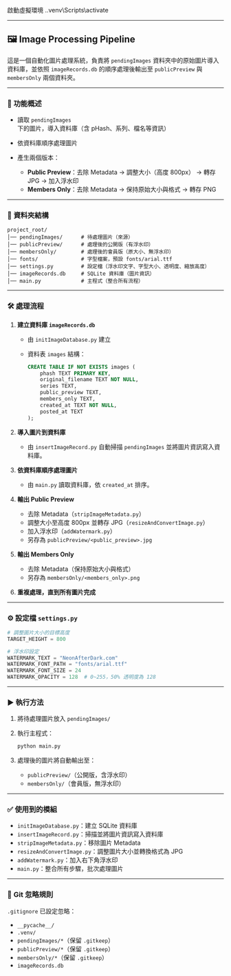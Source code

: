 啟動虛擬環境
.\.venv\Scripts\activate

---

## 🖼️ Image Processing Pipeline

這是一個自動化圖片處理系統，負責將 `pendingImages` 資料夾中的原始圖片導入資料庫，並依照 `imageRecords.db` 的順序處理後輸出至 `publicPreview` 與 `membersOnly` 兩個資料夾。

---

### 📌 **功能概述**

* 讀取 `pendingImages` 下的圖片，導入資料庫（含 pHash、系列、檔名等資訊）
* 依資料庫順序處理圖片
* 產生兩個版本：

  * **Public Preview**：去除 Metadata → 調整大小（高度 800px） → 轉存 JPG → 加入浮水印
  * **Members Only**：去除 Metadata → 保持原始大小與格式 → 轉存 PNG

---

### 📂 **資料夾結構**

```
project_root/
│── pendingImages/      # 待處理圖片（來源）
│── publicPreview/      # 處理後的公開版（有浮水印）
│── membersOnly/        # 處理後的會員版（原大小、無浮水印）
│── fonts/              # 字型檔案，預設 fonts/arial.ttf
│── settings.py         # 設定檔（浮水印文字、字型大小、透明度、縮放高度）
│── imageRecords.db     # SQLite 資料庫（圖片資訊）
│── main.py             # 主程式（整合所有流程）
```

---

### 🛠 **處理流程**

1. **建立資料庫 `imageRecords.db`**

   * 由 `initImageDatabase.py` 建立
   * 資料表 `images` 結構：

     ```sql
     CREATE TABLE IF NOT EXISTS images (
         phash TEXT PRIMARY KEY,
         original_filename TEXT NOT NULL,
         series TEXT,
         public_preview TEXT,
         members_only TEXT,
         created_at TEXT NOT NULL,
         posted_at TEXT
     );
     ```

2. **導入圖片到資料庫**

   * 由 `insertImageRecord.py` 自動掃描 `pendingImages` 並將圖片資訊寫入資料庫。

3. **依資料庫順序處理圖片**

   * 由 `main.py` 讀取資料庫，依 `created_at` 排序。

4. **輸出 Public Preview**

   * 去除 Metadata（`stripImageMetadata.py`）
   * 調整大小至高度 800px 並轉存 JPG（`resizeAndConvertImage.py`）
   * 加入浮水印（`addWatermark.py`）
   * 另存為 `publicPreview/<public_preview>.jpg`

5. **輸出 Members Only**

   * 去除 Metadata（保持原始大小與格式）
   * 另存為 `membersOnly/<members_only>.png`

6. **重複處理，直到所有圖片完成**

---

### ⚙️ **設定檔 `settings.py`**

```python
# 調整圖片大小的目標高度
TARGET_HEIGHT = 800

# 浮水印設定
WATERMARK_TEXT = "NeonAfterDark.com"
WATERMARK_FONT_PATH = "fonts/arial.ttf"
WATERMARK_FONT_SIZE = 24
WATERMARK_OPACITY = 128  # 0~255，50% 透明度為 128
```

---

### ▶️ **執行方法**

1. 將待處理圖片放入 `pendingImages/`
2. 執行主程式：

   ```bash
   python main.py
   ```
3. 處理後的圖片將自動輸出至：

   * `publicPreview/`（公開版，含浮水印）
   * `membersOnly/`（會員版，無浮水印）

---

### ✅ **使用到的模組**

* `initImageDatabase.py`：建立 SQLite 資料庫
* `insertImageRecord.py`：掃描並將圖片資訊寫入資料庫
* `stripImageMetadata.py`：移除圖片 Metadata
* `resizeAndConvertImage.py`：調整圖片大小並轉換格式為 JPG
* `addWatermark.py`：加入右下角浮水印
* `main.py`：整合所有步驟，批次處理圖片

---

### 🚀 **Git 忽略規則**

`.gitignore` 已設定忽略：

* `__pycache__/`
* `.venv/`
* `pendingImages/*`（保留 `.gitkeep`）
* `publicPreview/*`（保留 `.gitkeep`）
* `membersOnly/*`（保留 `.gitkeep`）
* `imageRecords.db`

